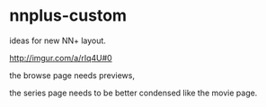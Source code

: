 nnplus-custom
=============

ideas for new NN+ layout. 

http://imgur.com/a/rIq4U#0

the browse page needs previews, 

the series page needs to be better condensed like the movie page. 
